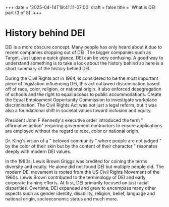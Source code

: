+++
date = '2025-04-14T19:41:11-07:00'
draft = false
title = 'What is DEI part (3 of 8)'
+++


# History behind DEI

DEI is a more obscure concept. Many people has only heard about it due to recent companies dropping out of DEI. The bigger companies such as Target. Just upon a quick glance, DEI can be very confusing. A good way to understand something is to take a look about the history behind so here is a short summary of the history behind DEI.

 During the Civil Rights act in 1964, is considered to be the most important piece of legislation influencing DEi, this act outlawed discrimination based off of race, color, religion, or national origin. It also enforced desegregation of schools and the right to equal access to public accommodations. Create the Equal Employment Opportunity Commission to investigate workplace discrimination. The Civil RIghts Act was not just a legal reform, but it was also a foundational shift in societal values toward inclusion and equity.

President John F Kennedy's executive order introduced the term " affirmative action" requiring government contractors to ensure applications are employed without the regard to race, color or national origin.

Dr. King's vision of a " beloved community " where people are not judged " by the color of their skin but by the content of their character " resonates deeply with modern DEI values. 

In the 1980s, Lewis Brown Griggs was credited for coining the terms diversity and equity. He alone did not found DEI but multiple people did. The modern DEI movement is rooted from the US Civil Rights Movement of the 1960s.  Lewis Brown contributed to the terminology of DEI and early corporate training efforts. At first, DEI primarily focused on just racial disparities. Overtime, DEI expanded and grew to encompass many other aspects such as gender identity, disability, religion, belief, language and national origin, socioeconomic status and much more. 

